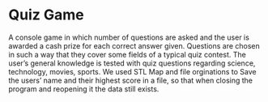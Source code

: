 # Quiz Game

A console game in which number of questions are asked and the
user is awarded a cash prize for each correct answer
given.
Questions are chosen in such a way that they cover some
fields of a typical quiz contest. The user’s general
knowledge is tested with quiz questions regarding
science, technology, movies, sports.
We used STL Map and file orginations to Save the users’ name and their highest score in a file, so that when closing the program and reopening it
the data still exists.
